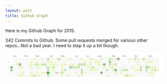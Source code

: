 ```yaml
---
layout: post
title: Github Graph
---
```


Here is my Github Graph for 2015.

342 Commits to Github. Some pull requests merged for various other repos...Not
 a bad year. I need to step it up a bit though.

![Github Graph 2015](/assets/images/github_graph_2015.png)
